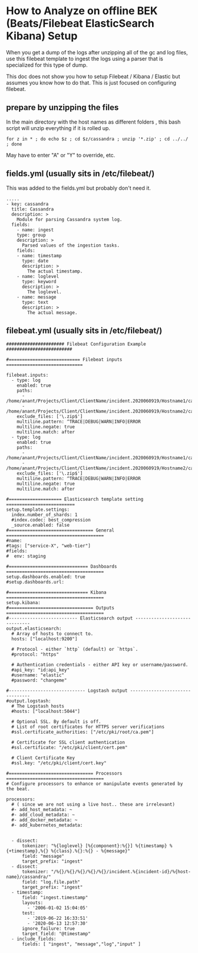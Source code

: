 # How to Analyze on offline BEK (Beats/Filebeat ElasticSearch Kibana) Setup

When you get a dump of the logs after unzipping all of the gc and log files, use this filebeat template to ingest the logs using a parser that is specialized
for this type of dump. 

This doc does not show you how to setup Filebeat / Kibana / Elastic but assumes you know how to do that. This is just focused on configuring filebeat.

## prepare by unzipping the files 

In the main directory with the host names as different folders , this bash script will unzip everything if it is rolled up. 

```
for z in * ; do echo $z ; cd $z/cassandra ; unzip '*.zip' ; cd ../../ ; done
```

May have to enter "A" or "Y" to override, etc. 


## fields.yml (usually sits in /etc/filebeat/)
This was added to the fields.yml but probably don't need it. 
```
.....
- key: cassandra
  title: Cassandra
  description: >
    Module for parsing Cassandra system log.
  fields:
    - name: ingest
    type: group
    description: >
      Parsed values of the ingestion tasks.
    fields:
    - name: timestamp
      type: date
      description: >
        The actual timestamp.
    - name: loglevel
      type: keyword
      description: >
        The loglevel.
    - name: message
      type: text
      description: >
        The actual message.
 ```

## filebeat.yml (usually sits in /etc/filebeat/)
```
###################### Filebeat Configuration Example #########################

#=========================== Filebeat inputs =============================

filebeat.inputs:
  - type: log
    enabled: true
    paths:
      - /home/anant/Projects/Client/ClientName/incident.2020060919/Hostname1/cassandra/system.log*
      - /home/anant/Projects/Client/ClientName/incident.2020060919/Hostname2/cassandra/system.log*
    exclude_files: ['\.zip$']  
    multiline.pattern: ^TRACE|DEBUG|WARN|INFO|ERROR
    multiline.negate: true
    multiline.match: after
  - type: log
    enabled: true
    paths:
      - /home/anant/Projects/Client/ClientName/incident.2020060919/Hostname1/cassandra/gc.log*
      - /home/anant/Projects/Client/ClientName/incident.2020060919/Hostname2/cassandra/gc.log*
    exclude_files: ['\.zip$']
    multiline.pattern: ^TRACE|DEBUG|WARN|INFO|ERROR
    multiline.negate: true
    multiline.match: after

#==================== Elasticsearch template setting ==========================
setup.template.settings:
  index.number_of_shards: 1
  #index.codec: best_compression
  _source.enabled: false
#================================ General =====================================
#name:
#tags: ["service-X", "web-tier"]
#fields:
#  env: staging

#============================== Dashboards =====================================
setup.dashboards.enabled: true
#setup.dashboards.url:

#============================== Kibana =====================================
setup.kibana:
#================================ Outputs =====================================
#-------------------------- Elasticsearch output ------------------------------
output.elasticsearch:
  # Array of hosts to connect to.
  hosts: ["localhost:9200"]

  # Protocol - either `http` (default) or `https`.
  #protocol: "https"

  # Authentication credentials - either API key or username/password.
  #api_key: "id:api_key"
  #username: "elastic"
  #password: "changeme"

#----------------------------- Logstash output --------------------------------
#output.logstash:
  # The Logstash hosts
  #hosts: ["localhost:5044"]

  # Optional SSL. By default is off.
  # List of root certificates for HTTPS server verifications
  #ssl.certificate_authorities: ["/etc/pki/root/ca.pem"]

  # Certificate for SSL client authentication
  #ssl.certificate: "/etc/pki/client/cert.pem"

  # Client Certificate Key
  #ssl.key: "/etc/pki/client/cert.key"

#================================ Processors =====================================
# Configure processors to enhance or manipulate events generated by the beat.

processors:
  # ( since we are not using a live host.. these are irrelevant) 
  #- add_host_metadata: ~ 
  #- add_cloud_metadata: ~
  #- add_docker_metadata: ~ 
  #- add_kubernetes_metadata: 
  
  
  - dissect:
      tokenizer: "%{loglevel} [%{component}:%{}] %{timestamp} %{+timestamp},%{} %{class}.%{}:%{} - %{message}"
      field: "message"
      target_prefix: "ingest"
  - dissect:
      tokenizer: "/%{}/%{}/%{}/%{}/%{}/incident.%{incident-id}/%{host-name}/cassandra/"
      field: "log.file.path"
      target_prefix: "ingest"
  - timestamp:
      field: "ingest.timestamp"
      layouts:
        - '2006-01-02 15:04:05'
      test:
        - '2019-06-22 16:33:51'
        - '2020-06-13 12:57:30'
      ignore_failure: true
      target_field: "@timestamp"
  - include_fields:
      fields: [ "ingest", "message","log","input" ]


 
```
